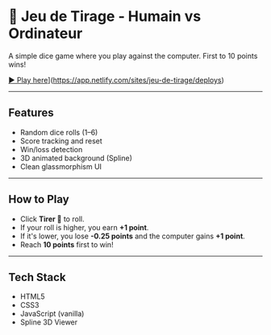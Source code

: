 # 🎲 Jeu de Tirage - Humain vs Ordinateur

A simple dice game where you play against the computer. First to 10 points wins!

[▶️ Play here](https://api.netlify.com/api/v1/badges/c01a604a-e2b2-429d-877f-46a81138a0c3/deploy-status)](https://app.netlify.com/sites/jeu-de-tirage/deploys)

---

## Features
- Random dice rolls (1–6)
- Score tracking and reset
- Win/loss detection
- 3D animated background (Spline)
- Clean glassmorphism UI

---

## How to Play
- Click **Tirer 🎲** to roll.
- If your roll is higher, you earn **+1 point**.
- If it's lower, you lose **-0.25 points** and the computer gains **+1 point**.
- Reach **10 points** first to win!

---

## Tech Stack
- HTML5
- CSS3
- JavaScript (vanilla)
- Spline 3D Viewer

